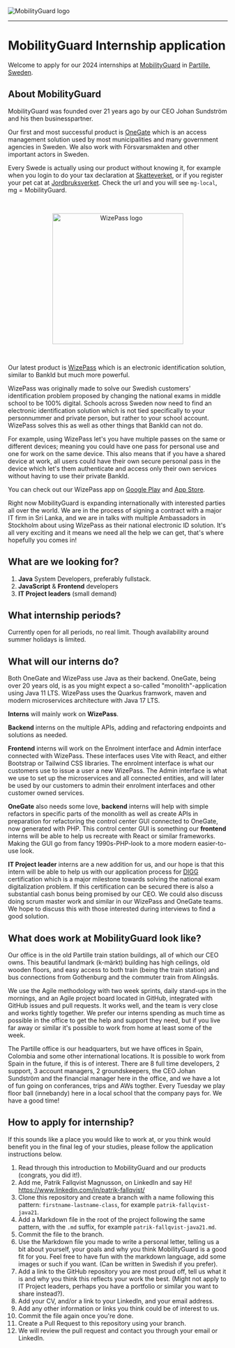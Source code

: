 <picture>
  <source media="(prefers-color-scheme: dark)" srcset="https://github.com/pafa-mg/LIA-2024/assets/145539356/3972fd2d-1168-490c-856d-b12ac27c22f8">
  <source media="(prefers-color-scheme: light)" srcset="https://github.com/pafa-mg/LIA-2024/assets/145539356/9da9f2d6-de38-44d9-8b83-4c67460565e4">
  <img alt="MobilityGuard logo" src="https://github.com/pafa-mg/LIA-2024/assets/145539356/3972fd2d-1168-490c-856d-b12ac27c22f8">
</picture>

***

# MobilityGuard Internship application

Welcome to apply for our 2024 internships at [MobilityGuard](https://www.mobilityguard.com/) in [Partille, Sweden](https://maps.app.goo.gl/ueid4Dx8fDFy7eCq6).

## About MobilityGuard
MobilityGuard was founded over 21 years ago by our CEO Johan Sundström and his then businesspartner. 

Our first and most successful product is [OneGate](https://www.mobilityguard.com/products/onegate/) which is an access management solution used by most municipalities and many government agencies in Sweden. We also work with Försvarsmakten and other important actors in Sweden.

Every Swede is actually using our product without knowing it, for example when you login to do your tax declaration at [Skatteverket](https://skatteverket.se/), or if you register your pet cat at [Jordbruksverket](https://jordbruksverket.se/). Check the url and you will see `mg-local`, mg = MobilityGuard. 

<br>

<p align="center">
  <img alt="WizePass logo" src="https://github.com/pafa-mg/LIA-2024/assets/145539356/2fce0356-bef4-4cca-9d2f-a4db00109d83" width="300">
</p>

<br>

Our latest product is [WizePass](https://wizepass.com/) which is an electronic identification solution, similar to BankId but much more powerful. 

WizePass was originally made to solve our Swedish customers' identification problem proposed by changing the national exams in middle school to be 100% digital. Schools across Sweden now need to find an electronic identification solution which is not tied specifically to your personnummer and private person, but rather to your school account. WizePass solves this as well as other things that BankId can not do. 

For example, using WizePass let's you have multiple passes on the same or different devices; meaning you could have one pass for personal use and one for work on the same device. This also means that if you have a shared device at work, all users could have their own secure personal pass in the device which let's them authenticate and access only their own services without having to use their private BankId. 

You can check out our WizePass app on [Google Play](https://play.google.com/store/apps/details?id=com.wizepass&hl=en_US&pli=1) and [App Store](https://apps.apple.com/se/app/wizepass/id1660064425).

Right now MobilityGuard is expanding internationally with interested parties all over the world. We are in the process of signing a contract with a major IT firm in Sri Lanka, and we are in talks with multiple Ambassadors in Stockholm about using WizePass as their national electronic ID solution. It's all very exciting and it means we need all the help we can get, that's where hopefully you comes in!

## What are we looking for?
1. **Java** System Developers, preferably fullstack.
2. **JavaScript** & **Frontend** developers
3. **IT Project leaders** (small demand)

## What internship periods?
Currently open for all periods, no real limit. Though availability around summer holidays is limited.

## What will our interns do?
Both OneGate and WizePass use Java as their backend. OneGate, being over 20 years old, is as you might expect a so-called "monolith"-application using Java 11 LTS. WizePass uses the Quarkus framwork, maven and modern microservices architecture with Java 17 LTS.

**Interns** will mainly work on **WizePass**. 

**Backend** interns on the multiple APIs, adding and refactoring endpoints and solutions as needed. 

**Frontend** interns will work on the Enrolment interface and Admin interface connected with WizePass. These interfaces uses Vite with React, and either Bootstrap or Tailwind CSS libraries. The enrolment interface is what our customers use to issue a user a new WizePass. The Admin interface is what we use to set up the microservices and all connected entities, and will later be used by our customers to admin their enrolment interfaces and other customer owned services.

**OneGate** also needs some love, **backend** interns will help with simple refactors in specific parts of the monolith as well as create APIs in preparation for refactoring the control center GUI connected to OneGate, now generated with PHP. This control center GUI is something our **frontend** interns will be able to help us recreate with React or similar frameworks. Making the GUI go from fancy 1990s-PHP-look to a more modern easier-to-use look.

**IT Project leader** interns are a new addition for us, and our hope is that this intern will be able to help us with our application process for [DIGG](https://www.digg.se/) certification which is a major milestone towards solving the national exam digitalization problem. If this certification can be secured there is also a substantial cash bonus being promised by our CEO. We could also discuss doing scrum master work and similar in our WizePass and OneGate teams. We hope to discuss this with those interested during interviews to find a good solution.

## What does work at MobilityGuard look like?
Our office is in the old Partille train station buildings, all of which our CEO owns. This beautiful landmark (k-märkt) building has high ceilings, old wooden floors, and easy access to both train (being the train station) and bus connections from Gothenburg and the commuter train from Alingsås.

We use the Agile methodology with two week sprints, daily stand-ups in the mornings, and an Agile project board located in GitHub, integrated with GitHub issues and pull requests. It works well, and the team is very close and works tightly together. We prefer our interns spending as much time as possible in the office to get the help and support they need, but if you live far away or similar it's possible to work from home at least some of the week.

The Partille office is our headquarters, but we have offices in Spain, Colombia and some other international locations. It is possible to work from Spain in the future, if this is of interest. There are 8 full time developers, 2 support, 3 account managers, 2 groundskeepers, the CEO Johan Sundström and the financial manager here in the office, and we have a lot of fun going on conferances, trips and AWs togther. Every Tuesday we play floor ball (innebandy) here in a local school that the company pays for. We have a good time!

## How to apply for internship?
If this sounds like a place you would like to work at, or you think would benefit you in the final leg of your studies, please follow the application instructions below.

1. Read through this introduction to MobilityGuard and our products (congrats, you did it!).
2. Add me, Patrik Fallqvist Magnusson, on LinkedIn and say Hi! https://www.linkedin.com/in/patrik-fallqvist/
3. Clone this repository and create a branch with a name following this pattern: `firstname-lastname-class`, for example `patrik-fallqvist-java21`.
4. Add a Markdown file in the root of the project following the same pattern, with the `.md` suffix, for example `patrik-fallqvist-java21.md`.
5. Commit the file to the branch.
6. Use the Markdown file you made to write a personal letter, telling us a bit about yourself, your goals and why you think MobilityGuard is a good fit for you. Feel free to have fun with the markdown language, add some images or such if you want. (Can be written in Swedish if you prefer).
7. Add a link to the GitHub repository you are most proud off, tell us what it is and why you think this reflects your work the best. (Might not apply to IT Project leaders, perhaps you have a portfolio or similar you want to share instead?).
8. Add your CV, and/or a link to your LinkedIn, and your email address.
9. Add any other information or links you think could be of interest to us.
10. Commit the file again once you're done.
11. Create a Pull Request to this repository using your branch.
12. We will review the pull request and contact you through your email or LinkedIn.
